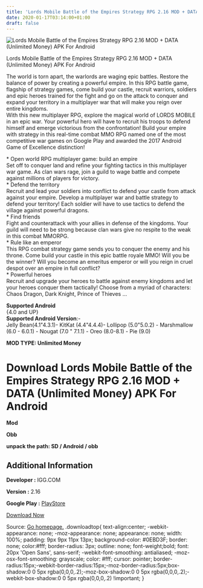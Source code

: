 ```yaml
---
title: 'Lords Mobile Battle of the Empires Strategy RPG 2.16 MOD + DATA (Unlimited Money) APK For Android'
date: 2020-01-17T03:14:00+01:00
draft: false
---
```


![Lords Mobile Battle of the Empires Strategy RPG 2.16 MOD + DATA (Unlimited Money) APK For Android](https://i0.wp.com/apkhome.net/wp-content/uploads/2020/01/Lords-Mobile-Battle-of-the-Empires-Strategy-RPG-2.16-MOD-DATA-Unlimited-Money.png "Lords Mobile Battle of the Empires Strategy RPG 2.16 MOD + DATA (Unlimited Money) APK For Android")

  

Lords Mobile Battle of the Empires Strategy RPG 2.16 MOD + DATA (Unlimited Money) APK For Android

The world is torn apart, the warlords are waging epic battles. Restore the balance of power by creating a powerful empire. In this RPG battle game, flagship of strategy games, come build your castle, recruit warriors, soldiers and epic heroes trained for the fight and go on the attack to conquer and expand your territory in a multiplayer war that will make you reign over entire kingdoms.  
With this new multiplayer RPG, explore the magical world of LORDS MOBILE in an epic war. Your powerful hero will have to recruit his troops to defend himself and emerge victorious from the confrontation! Build your empire with strategy in this real-time combat MMO RPG named one of the most competitive war games on Google Play and awarded the 2017 Android Game of Excellence distinction!

\* Open world RPG multiplayer game: build an empire  
Set off to conquer land and refine your fighting tactics in this multiplayer war game. As clan wars rage, join a guild to wage battle and compete against millions of players for victory.  
\* Defend the territory  
Recruit and lead your soldiers into conflict to defend your castle from attack against your empire. Develop a multiplayer war and battle strategy to defend your territory! Each soldier will have to use tactics to defend the village against powerful dragons.  
\* Find friends  
Fight and counterattack with your allies in defense of the kingdoms. Your guild will need to be strong because clan wars give no respite to the weak in this combat MMORPG.  
\* Rule like an emperor  
This RPG combat strategy game sends you to conquer the enemy and his throne. Come build your castle in this epic battle royale MMO! Will you be the winner? Will you become an emeritus emperor or will you reign in cruel despot over an empire in full conflict?  
\* Powerful heroes  
Recruit and upgrade your heroes to battle against enemy kingdoms and let your heroes conquer them tactically! Choose from a myriad of characters: Chaos Dragon, Dark Knight, Prince of Thieves ...

**Supported Android**  
{4.0 and UP}  
**Supported Android Version**:-  
Jelly Bean(4.1"4.3.1)- KitKat (4.4"4.4.4)- Lollipop (5.0"5.0.2) - Marshmallow (6.0 - 6.0.1) - Nougat (7.0 " 7.1.1) - Oreo (8.0-8.1) - Pie (9.0)

**MOD TYPE: Unlimited Money**

Download Lords Mobile Battle of the Empires Strategy RPG 2.16 MOD + DATA (Unlimited Money) APK For Android
==========================================================================================================

**Mod**

**Obb**

**unpack the path: SD / Android / obb**

Additional Information
----------------------

**Developer :** IGG.COM

**Version :** 2.16

**Google Play :** [PlayStore](https://play.google.com/store/apps/details?id=com.igg.android.lordsmobile)

  

[Download Now](https://store4app.co/post/lords-mobile-battle-of-the-empires-strategy-rpg-2-16-mod-data-unlimited-money-apk-for-android_1579196817)

  
Source: [Go homepage.](https://store4app.co/post/lords-mobile-battle-of-the-empires-strategy-rpg-2-16-mod-data-unlimited-money-apk-for-android_1579196817) .downloadtop{ text-align:center; -webkit-appearance: none; -moz-appearance: none; appearance: none; width: 100%; padding: 9px 9px 11px 13px; background-color: #0EBD3F; border: none; color:#fff; border-radius: 3px; outline: none; font-weight;bold; font: 20px 'Open Sans', sans-serif; -webkit-font-smoothing: antialiased; -moz-osx-font-smoothing: grayscale; color: #fff; cursor: pointer; border-radius:15px;-webkit-border-radius:15px;-moz-border-radius:5px;box-shadow:0 0 5px rgba(0,0,0,.2);-moz-box-shadow:0 0 5px rgba(0,0,0,.2);-webkit-box-shadow:0 0 5px rgba(0,0,0,.2) !important; }